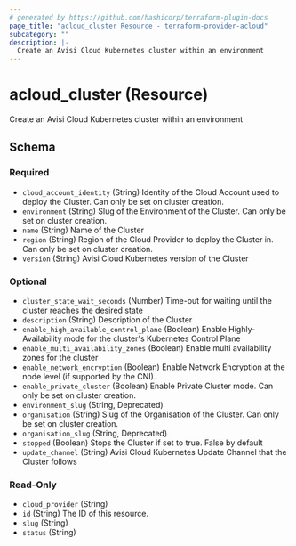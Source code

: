 ```yaml
---
# generated by https://github.com/hashicorp/terraform-plugin-docs
page_title: "acloud_cluster Resource - terraform-provider-acloud"
subcategory: ""
description: |-
  Create an Avisi Cloud Kubernetes cluster within an environment
---
```


# acloud_cluster (Resource)

Create an Avisi Cloud Kubernetes cluster within an environment



<!-- schema generated by tfplugindocs -->
## Schema

### Required

- `cloud_account_identity` (String) Identity of the Cloud Account used to deploy the Cluster. Can only be set on cluster creation.
- `environment` (String) Slug of the Environment of the Cluster. Can only be set on cluster creation.
- `name` (String) Name of the Cluster
- `region` (String) Region of the Cloud Provider to deploy the Cluster in. Can only be set on cluster creation.
- `version` (String) Avisi Cloud Kubernetes version of the Cluster

### Optional

- `cluster_state_wait_seconds` (Number) Time-out for waiting until the cluster reaches the desired state
- `description` (String) Description of the Cluster
- `enable_high_available_control_plane` (Boolean) Enable Highly-Availability mode for the cluster's Kubernetes Control Plane
- `enable_multi_availability_zones` (Boolean) Enable multi availability zones for the cluster
- `enable_network_encryption` (Boolean) Enable Network Encryption at the node level (if supported by the CNI).
- `enable_private_cluster` (Boolean) Enable Private Cluster mode. Can only be set on cluster creation.
- `environment_slug` (String, Deprecated)
- `organisation` (String) Slug of the Organisation of the Cluster. Can only be set on cluster creation.
- `organisation_slug` (String, Deprecated)
- `stopped` (Boolean) Stops the Cluster if set to true. False by default
- `update_channel` (String) Avisi Cloud Kubernetes Update Channel that the Cluster follows

### Read-Only

- `cloud_provider` (String)
- `id` (String) The ID of this resource.
- `slug` (String)
- `status` (String)

